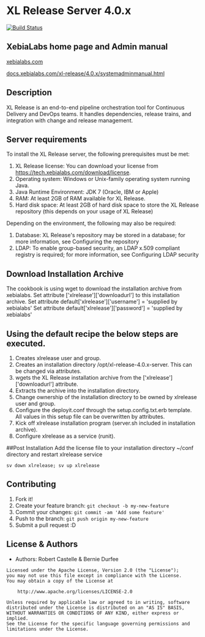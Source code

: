 
# XL Release Server 4.0.x
[![Build Status](https://travis-ci.org/electric-it/xlrelease.svg?branch=develop)](https://travis-ci.org/electric-it/xlrelease)

## XebiaLabs home page and Admin manual
[xebialabs.com](https://xebialabs.com)
 
[docs.xebialabs.com/xl-release/4.0.x/systemadminmanual.html](https://docs.xebialabs.com/xl-release/4.0.x/systemadminmanual.html)

## Description

XL Release is an end-to-end pipeline orchestration tool for Continuous Delivery and DevOps teams. It handles dependencies, release trains, and integration with change and release management.

## Server requirements
To install the XL Release server, the following prerequisites must be met:

1. XL Release license: You can download your license from https://tech.xebialabs.com/download/license.
2. Operating system: Windows or Unix-family operating system running Java.
3. Java Runtime Environment: JDK 7 (Oracle, IBM or Apple)
4. RAM: At least 2GB of RAM available for XL Release.
5. Hard disk space: At least 2GB of hard disk space to store the XL Release repository (this depends on your usage of XL Release)
	
Depending on the environment, the following may also be required:

1. Database: XL Release's repository may be stored in a database; for more information, see Configuring the repository
2. LDAP: To enable group-based security, an LDAP x.509 compliant registry is required; for more information, see Configuring LDAP security

## Download Installation Archive
The cookbook is using wget to download the installation archive from xebialabs. 
Set attribute ['xlrelease']['downloadurl'] to this installation archive.
Set attribute default['xlrelease']['username'] = 'supplied by xebialabs' 
Set attribute default['xlrelease']['password'] = 'supplied by xebialabs'

## Using the default recipe the below steps are executed.
1. Creates xlrelease user and group.
2. Creates an installation directory /opt/xl-release-4.0.x-server. This can be changed via attributes.
3. wgets the XL Release installation archive from the ['xlrelease']['downloadurl'] attribute.
4. Extracts the archive into the installation directory.
5. Change ownership of the installation directory to be owned by xlrelease user and group.
6. Configure the deployit.conf through the setup.config.txt.erb template. All values in this setup file can be overwritten by attributes.
7. Kick off xlrelease installation program (server.sh included in installation archive).
8. Configure xlrelease as a service (runit).

##Post Installation
Add the license file to your installation directory ~/conf directory and restart xlrelease service

```sv down xlrelease; sv up xlrelease```

## Contributing

1. Fork it!
2. Create your feature branch: `git checkout -b my-new-feature`
3. Commit your changes: `git commit -am 'Add some feature'`
4. Push to the branch: `git push origin my-new-feature`
5. Submit a pull request :D

## License & Authors
- Authors: Robert Castelle & Bernie Durfee

```
Licensed under the Apache License, Version 2.0 (the "License");
you may not use this file except in compliance with the License.
You may obtain a copy of the License at

    http://www.apache.org/licenses/LICENSE-2.0
    
Unless required by applicable law or agreed to in writing, software
distributed under the License is distributed on an "AS IS" BASIS,
WITHOUT WARRANTIES OR CONDITIONS OF ANY KIND, either express or implied.
See the License for the specific language governing permissions and
limitations under the License.

```
